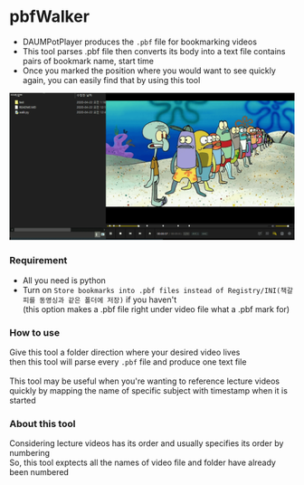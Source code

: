 # pbfWalker
- DAUMPotPlayer produces the `.pbf` file for bookmarking videos
- This tool parses .pbf file then converts its body into a text file contains pairs of bookmark name, start time
- Once you marked the position where you would want to see quickly again, you can easily find that by using this tool
<img src="https://raw.githubusercontent.com/Sessho-maru/pbfWalker/master/test/01.example.gif" />

### Requirement
- All you need is python
- Turn on `Store bookmarks into .pbf files instead of Registry/INI(책갈피를 동영싱과 같은 폴더에 저장)` if you haven't </br>(this option makes a .pbf file right under video file what a .pbf mark for)
### How to use
Give this tool a folder direction where your desired video lives</br>
then this tool will parse every `.pbf` file and produce one text file</br></br>
This tool may be useful when you're wanting to reference lecture videos quickly by mapping the name of specific subject with timestamp when it is started</br>

### About this tool
Considering lecture videos has its order and usually specifies its order by numbering</br>
So, this tool exptects all the names of video file and folder have already been numbered

